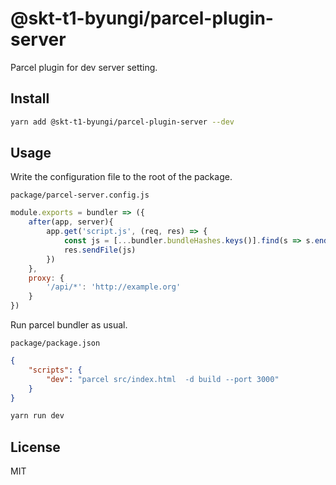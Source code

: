 # @skt-t1-byungi/parcel-plugin-server
Parcel plugin for dev server setting.

## Install
```sh
yarn add @skt-t1-byungi/parcel-plugin-server --dev
```

## Usage
Write the configuration file to the root of the package.

`package/parcel-server.config.js`
```js
module.exports = bundler => ({
    after(app, server){
        app.get('script.js', (req, res) => {
            const js = [...bundler.bundleHashes.keys()].find(s => s.endsWith('.js'))
            res.sendFile(js)
        })
    },
    proxy: {
        '/api/*': 'http://example.org'
    }
})
```

Run parcel bundler as usual.

`package/package.json`
```json
{
    "scripts": {
        "dev": "parcel src/index.html  -d build --port 3000"
    }
}
```
```sh
yarn run dev
```

## License
MIT
